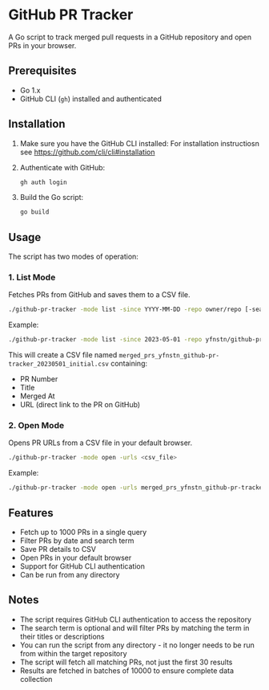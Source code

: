 # GitHub PR Tracker

A Go script to track merged pull requests in a GitHub repository and open PRs in your browser.

## Prerequisites

- Go 1.x
- GitHub CLI (`gh`) installed and authenticated

## Installation

1. Make sure you have the GitHub CLI installed:
   For installation instructiosn see https://github.com/cli/cli#installation
   

2. Authenticate with GitHub:
   ```bash
   gh auth login
   ```

3. Build the Go script:
   ```bash
   go build
   ```

## Usage

The script has two modes of operation:

### 1. List Mode
Fetches PRs from GitHub and saves them to a CSV file.

```bash
./github-pr-tracker -mode list -since YYYY-MM-DD -repo owner/repo [-search term]
```

Example:
```bash
./github-pr-tracker -mode list -since 2023-05-01 -repo yfnstn/github-pr-tracker -search "initial"
```

This will create a CSV file named `merged_prs_yfnstn_github-pr-tracker_20230501_initial.csv` containing:
- PR Number
- Title
- Merged At
- URL (direct link to the PR on GitHub)

### 2. Open Mode
Opens PR URLs from a CSV file in your default browser.

```bash
./github-pr-tracker -mode open -urls <csv_file>
```

Example:
```bash
./github-pr-tracker -mode open -urls merged_prs_yfnstn_github-pr-tracker_20230501_initial.csv
```

## Features

- Fetch up to 1000 PRs in a single query
- Filter PRs by date and search term
- Save PR details to CSV
- Open PRs in your default browser
- Support for GitHub CLI authentication
- Can be run from any directory

## Notes

- The script requires GitHub CLI authentication to access the repository
- The search term is optional and will filter PRs by matching the term in their titles or descriptions
- You can run the script from any directory - it no longer needs to be run from within the target repository
- The script will fetch all matching PRs, not just the first 30 results
- Results are fetched in batches of 10000 to ensure complete data collection 
